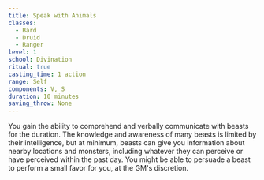 ```yaml
---
title: Speak with Animals
classes:
  - Bard
  - Druid
  - Ranger
level: 1
school: Divination
ritual: true
casting_time: 1 action
range: Self
components: V, S
duration: 10 minutes
saving_throw: None
---
```


You gain the ability to comprehend and verbally communicate with beasts for the duration. The knowledge and awareness of many beasts is limited by their intelligence, but at minimum, beasts can give you information about nearby locations and monsters, including whatever they can perceive or have perceived within the past day. You might be able to persuade a beast to perform a small favor for you, at the GM's discretion.
